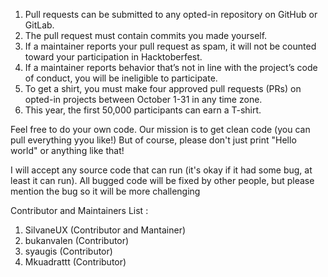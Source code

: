 1. Pull requests can be submitted to any opted-in repository on GitHub or GitLab.
2. The pull request must contain commits you made yourself.
3. If a maintainer reports your pull request as spam, it will not be counted toward your participation in Hacktoberfest.
4. If a maintainer reports behavior that’s not in line with the project’s code of conduct, you will be ineligible to participate.
5. To get a shirt, you must make four approved pull requests (PRs) on opted-in projects between October 1-31 in any time zone.
6. This year, the first 50,000 participants can earn a T-shirt.

Feel free to do your own code. Our mission is to get clean code (you can pull everything yyou like!)
But of course, please don't just print "Hello world" or anything like that!

I will accept any source code that can run (it's okay if it had some bug, at least it can run).
All bugged code will be fixed by other people, but please mention the bug so it will be more challenging


Contributor and Maintainers List :
1. SilvaneUX (Contributor and Mantainer)
2. bukanvalen (Contributor)
3. syaugis (Contributor)
4. Mkuadrattt (Contributor)
